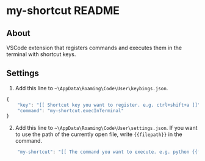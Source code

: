 ﻿# my-shortcut README

## About

VSCode extension that registers commands and executes them in the terminal with shortcut keys.

## Settings

1. Add this line to `~\AppData\Roaming\Code\User\keybings.json`.

```js
{
    "key": "[[ Shortcut key you want to register. e.g. ctrl+shift+a ]]",
    "command": "my-shortcut.execInTerminal"
}
```

2. Add this line to `~\AppData\Roaming\Code\User\settings.json`. If you want to use the path of the currently open file, write `{{filepath}}` in the command.

```js
    "my-shortcut": "[[ The command you want to execute. e.g. python {{filepath}} ]]"
```
